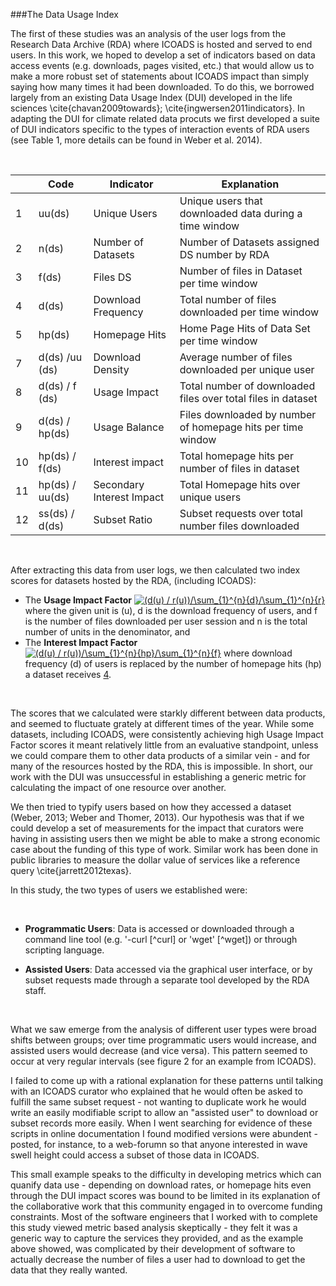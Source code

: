 ###The Data Usage Index

The first of these studies was an analysis of the user logs from the Research Data Archive (RDA) where ICOADS is hosted and served to end users. In this work, we hoped to develop a set of indicators based on data access events (e.g. downloads, pages visited, etc.) that would allow us to make a more robust set of statements about ICOADS impact than simply saying how many times it had been downloaded. To do this, we borrowed largely from an existing Data Usage Index (DUI) developed in the life sciences \cite{chavan2009towards}; \cite{ingwersen2011indicators}. In adapting the DUI for climate related data procuts we first developed a suite of DUI indicators specific to the types of interaction events of RDA users (see Table 1, more details can be found in Weber et al. 2014).

<br>

| | Code      | Indicator             | Explanation                                                             |
|------|-----------------|---------------------------|--------------------------------------------------------------|
| 1    | uu(ds)          | Unique Users              | Unique users that downloaded data during a time window       |
| 2    | n(ds)           | Number of Datasets        | Number of Datasets assigned DS number by RDA                 |
| 3    | f(ds)           | Files DS                  | Number of files in Dataset per time window                   |
| 4    | d(ds)           | Download Frequency        | Total number of files downloaded per time window             |
| 5    | hp(ds)          | Homepage Hits             | Home Page Hits of Data Set per time window                   |
| 7    | d(ds) /uu (ds)  | Download Density          | Average number of files downloaded per unique user           |
| 8    | d(ds) / f (ds)  | Usage Impact              | Total number of downloaded files over total files in dataset |
| 9    | d(ds) / hp(ds)  | Usage Balance             | Files downloaded by number of homepage hits per time window  |
| 10   | hp(ds) / f(ds)  | Interest impact           | Total homepage hits per number of files in dataset           |
| 11   | hp(ds) / uu(ds) | Secondary Interest Impact | Total Homepage hits over unique users                        |
| 12   | ss(ds) / d(ds)  | Subset Ratio              | Subset requests over total number files downloaded           |

<br>

After extracting this data from user logs, we then calculated two index scores for datasets hosted by the RDA, (including ICOADS): 

+ The **Usage Impact Factor** <a href="http://www.codecogs.com/eqnedit.php?latex=(d(u)&space;/&space;f(u))/\sum_{1}^{n}{d}/\sum_{1}^{n}{f}" target="_blank"><img src="http://latex.codecogs.com/gif.latex?(d(u)&space;/&space;f(u))/\sum_{1}^{n}{d}/\sum_{1}^{n}{f}" title="(d(u) / r(u))/\sum_{1}^{n}{d}/\sum_{1}^{n}{r}" /></a> where the given unit is (u), d is the download frequency of users, and f is the number of files downloaded per user session and n is the total number of units in the denominator, and
+ The **Interest Impact Factor** <a href="http://www.codecogs.com/eqnedit.php?latex=(d(u)&space;/&space;f(u))/\sum_{1}^{n}{d}/\sum_{1}^{n}{f}" target="_blank"><img src="http://latex.codecogs.com/gif.latex?(hp(u)&space;/&space;f(u))/\sum_{1}^{n}{hp}/\sum_{1}^{n}{f}" title="(d(u) / r(u))/\sum_{1}^{n}{hp}/\sum_{1}^{n}{f}" /></a> where download frequency (d) of users is replaced by the number of homepage hits (hp) a dataset receives [4](#4).

<br>

The scores that we calculated were starkly different between data products, and seemed to fluctuate grately at different times of the year. While some datasets, including ICOADS, were consistently achieving high Usage Impact Factor scores it meant relatively little from an evaluative standpoint,  unless we could compare them to other data products of a similar vein - and for many of the resources hosted by the RDA, this is impossible.  In short, our work with the DUI was unsuccessful in establishing a generic metric for calculating the impact of one resource over another. 

We then tried to typify users based on how they accessed a dataset (Weber, 2013; Weber and Thomer, 2013). Our hypothesis was that if we could develop a set of measurements for the impact that curators were having in assisting users then we might be able to make a strong economic case about the funding of this type of work. Similar work has been done in public libraries to measure the dollar value of services like a reference query \cite{jarrett2012texas}. 

In this study, the two types of users we established were:

<br>

+ **Programmatic Users**: Data is accessed or downloaded through a command line tool (e.g. '-curl [^curl] or 'wget' [^wget]) or through scripting language. 


+ **Assisted Users**: Data accessed via the graphical user interface, or by subset requests made through a separate tool developed by the RDA staff. 

<br>

What we saw emerge from the analysis of different user types were broad shifts between groups; over time programmatic users would increase, and assisted users would decrease (and vice versa). This pattern seemed to occur at very regular intervals (see figure 2 for an example from ICOADS). 

I failed to come up with a rational explanation for these patterns until talking with an ICOADS curator who explained that he would often be asked to fulfill the same subset request - not wanting to duplicate work he would write an easily modifiable script to allow an "assisted user" to download or subset records more easily.  When I went searching for evidence of these scripts in online documentation I found modified versions were abundent - posted, for instance, to a web-forumn so that anyone interested in wave swell height could access a subset of those data in ICOADS. 

This small example speaks to the difficulty in developing metrics which can quanify data use - depending on download rates, or homepage hits even through the DUI impact scores was bound to be limited in its explanation of the collaborative work that this community engaged in to overcome funding constraints. Most of the software engineers that I worked with to complete this study viewed metric based analysis skeptically - they felt it was a generic way to capture the services they provided, and as the example above showed, was complicated by their development of software to actually decrease the number of files a user had to download to get the data that they really wanted. 



 
